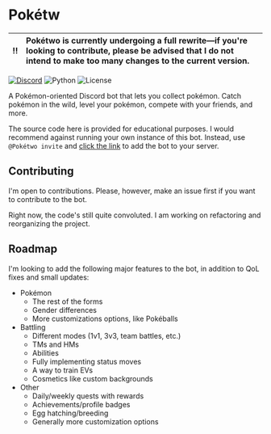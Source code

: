 # Pokétw

| :bangbang: | Pokétwo is currently undergoing a full rewrite—if you're looking to contribute, please be advised that I do not intend to make too many changes to the current version. |
| :--------: | :---------------------------------------------------------------------------------------------------------------------------------------------------------------------- |

[![Discord](https://img.shields.io/discord/716390832034414685?logo=discord&style=for-the-badge)](https://discord.gg/QyEWy4C)
![Python](https://img.shields.io/badge/Python-3.8-red?style=for-the-badge)
![License](https://img.shields.io/github/license/oliver-ni/poketwo?style=for-the-badge)

A Pokémon-oriented Discord bot that lets you collect pokémon. Catch pokémon in the wild, level your pokémon, compete with your friends, and more.

The source code here is provided for educational purposes. I would recommend against running your own instance of this bot. Instead, use `@Pokétwo invite` and [click the link](https://invite.poketwo.net) to add the bot to your server.

## Contributing

I'm open to contributions. Please, however, make an issue first if you want to contribute to the bot.

Right now, the code's still quite convoluted. I am working on refactoring and reorganizing the project.

## Roadmap

I'm looking to add the following major features to the bot, in addition to QoL fixes and small updates:

- Pokémon
  - The rest of the forms
  - Gender differences
  - More customizations options, like Pokéballs
- Battling
  - Different modes (1v1, 3v3, team battles, etc.)
  - TMs and HMs
  - Abilities
  - Fully implementing status moves
  - A way to train EVs
  - Cosmetics like custom backgrounds
- Other
  - Daily/weekly quests with rewards
  - Achievements/profile badges
  - Egg hatching/breeding
  - Generally more customization options
